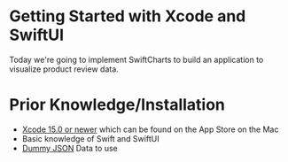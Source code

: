 # Getting Started with Xcode and SwiftUI

Today we're going to implement SwiftCharts to build an application to visualize product review data.

# Prior Knowledge/Installation
 - [Xcode 15.0 or newer](https://developer.apple.com/xcode/) which can be found on the App Store on the Mac
 - Basic knowledge of Swift and SwiftUI
 - [Dummy JSON](https://dummyjson.com/products) Data to use
